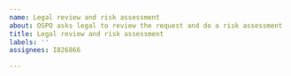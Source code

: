 ```yaml
---
name: Legal review and risk assessment
about: OSPO asks legal to review the request and do a risk assessment
title: Legal review and risk assessment
labels: ''
assignees: I826866

---
```



